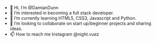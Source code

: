 - 👋 Hi, I’m @DamianDunn
- 👀 I’m interested in becoming a full stack developer.
- 🌱 I’m currently learning HTML5, CSS3, Javascript and Python.
- 💞️ I’m looking to collaborate on start up/beginner projects and sharing ideas.
- 📫 How to reach me Instagram @night.vuez

<!---
DamianDunn/DamianDunn is a ✨ special ✨ repository because its `README.md` (this file) appears on your GitHub profile.
You can click the Preview link to take a look at your changes.
--->
